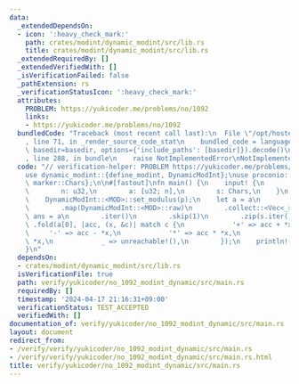 ```yaml
---
data:
  _extendedDependsOn:
  - icon: ':heavy_check_mark:'
    path: crates/modint/dynamic_modint/src/lib.rs
    title: crates/modint/dynamic_modint/src/lib.rs
  _extendedRequiredBy: []
  _extendedVerifiedWith: []
  _isVerificationFailed: false
  _pathExtension: rs
  _verificationStatusIcon: ':heavy_check_mark:'
  attributes:
    PROBLEM: https://yukicoder.me/problems/no/1092
    links:
    - https://yukicoder.me/problems/no/1092
  bundledCode: "Traceback (most recent call last):\n  File \"/opt/hostedtoolcache/Python/3.10.14/x64/lib/python3.10/site-packages/onlinejudge_verify/documentation/build.py\"\
    , line 71, in _render_source_code_stat\n    bundled_code = language.bundle(stat.path,\
    \ basedir=basedir, options={'include_paths': [basedir]}).decode()\n  File \"/opt/hostedtoolcache/Python/3.10.14/x64/lib/python3.10/site-packages/onlinejudge_verify/languages/rust.py\"\
    , line 288, in bundle\n    raise NotImplementedError\nNotImplementedError\n"
  code: "// verification-helper: PROBLEM https://yukicoder.me/problems/no/1092\n\n\
    use dynamic_modint::{define_modint, DynamicModInt};\nuse proconio::{fastout, input,\
    \ marker::Chars};\n\n#[fastout]\nfn main() {\n    input! {\n        p: u32,\n\
    \        n: u32,\n        a: [u32; n],\n        s: Chars,\n    }\n    define_modint!(MOD);\n\
    \    DynamicModInt::<MOD>::set_modulus(p);\n    let a = a\n        .into_iter()\n\
    \        .map(DynamicModInt::<MOD>::raw)\n        .collect::<Vec<_>>();\n    let\
    \ ans = a\n        .iter()\n        .skip(1)\n        .zip(s.iter())\n       \
    \ .fold(a[0], |acc, (x, &c)| match c {\n            '+' => acc + *x,\n       \
    \     '-' => acc - *x,\n            '*' => acc * *x,\n            '/' => acc /\
    \ *x,\n            _ => unreachable!(),\n        });\n    println!(\"{}\", ans);\n\
    }\n"
  dependsOn:
  - crates/modint/dynamic_modint/src/lib.rs
  isVerificationFile: true
  path: verify/yukicoder/no_1092_modint_dynamic/src/main.rs
  requiredBy: []
  timestamp: '2024-04-17 21:16:31+09:00'
  verificationStatus: TEST_ACCEPTED
  verifiedWith: []
documentation_of: verify/yukicoder/no_1092_modint_dynamic/src/main.rs
layout: document
redirect_from:
- /verify/verify/yukicoder/no_1092_modint_dynamic/src/main.rs
- /verify/verify/yukicoder/no_1092_modint_dynamic/src/main.rs.html
title: verify/yukicoder/no_1092_modint_dynamic/src/main.rs
---
```

